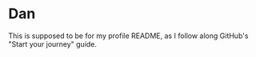 # Dan
This is supposed to be for my profile README, as I follow along GitHub's "Start your journey" guide.
